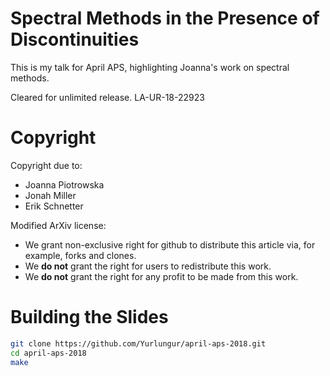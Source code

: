Spectral Methods in the Presence of Discontinuities
===

This is my talk for April APS, highlighting Joanna's work on spectral methods.

Cleared for unlimited release. LA-UR-18-22923

# Copyright

Copyright due to:

- Joanna Piotrowska
- Jonah Miller
- Erik Schnetter

Modified ArXiv license:

- We grant non-exclusive right for github to distribute this article via, for example, forks and clones.
- We **do not** grant the right for users to redistribute this work.
- We **do not** grant the right for any profit to be made from this work.

# Building the Slides

```bash
git clone https://github.com/Yurlungur/april-aps-2018.git
cd april-aps-2018
make
```
